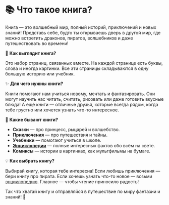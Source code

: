 # 📚 Что такое книга?

Книга — это волшебный мир, полный историй, приключений и новых знаний! Представь себе, будто ты открываешь дверь в другой мир, где можно встретить драконов, пиратов, волшебников и даже путешествовать во времени!

🔖 **Как выглядит книга?**

Это набор страниц, связанных вместе. На каждой странице есть буквы, слова и иногда картинки. Все эти страницы складываются в одну большую историю или учебник.

✨ **Для чего нужны книги?**

Книги помогают нам учиться новому, мечтать и фантазировать. Они могут научить нас читать, считать, рисовать или даже готовить вкусные блюда! А ещё книги — отличные друзья, которые всегда рядом, когда тебе грустно или хочется узнать что-то интересное.

📖 **Какие бывают книги?**

- **Сказки** — про принцесс, рыцарей и волшебство.
- **Приключения** — про путешествия и тайны.
- **Учебники** — помогают учиться в школе.
- **[Энциклопедии](encyclopedia.md)** — полные интересных фактов обо всём на свете.
- **Комиксы** — истории в картинках, как мультфильмы на бумаге.

💡 **Как выбрать книгу?**

Выбирай книгу, которая тебе интересна! Если любишь приключения — бери книгу про пирата. Если хочешь узнать что-то новое — возьми [энциклопедию](encyclopedia.md). Главное — чтобы чтение приносило радость!

Так что хватай книгу и отправляйся в путешествие по миру фантазии и знаний! 🚀